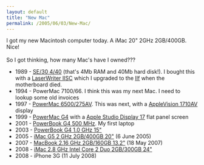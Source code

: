 ```yaml
---
layout: default
title: "New Mac"
permalink: /2005/06/03/New-Mac/
---
```


<p>I got my new Macintosh computer today. A iMac 20&quot; 2GHz 2GB/400GB. Nice!<br />
<br />
So I got thinking, how many Mac's have I owned???</p>
<ul>
    <li>1989 - <a target="_blank" href="http://docs.info.apple.com/article.html?artnum=112170">SE/30 4/40</a> (that's 4Mb RAM and 40Mb hard disk!). I bought this with a <a href="http://docs.info.apple.com/article.html?artnum=112478" target="_blank">LaserWriter IISC</a> which I upgraded to the <a href="http://docs.info.apple.com/article.html?artnum=112485" target="_blank">IIf</a> when the motherboard died.</li>
    <li>1994 - PowerMac 7100/66. I think this was my next Mac. I need to lookup some old invoices</li>
    <li>1997 - <a href="http://docs.info.apple.com/article.html?artnum=112409" target="_blank">PowerMac 6500/275AV</a>. This was next, with a <a href="http://docs.info.apple.com/article.html?artnum=112535" target="_blank">AppleVision 1710AV</a> display</li>
    <li>1999 - <a target="_blank" href="http://docs.info.apple.com/article.html?artnum=43103">PowerMac G4</a> with a <a target="_blank" href="http://docs.info.apple.com/article.html?artnum=58823">Apple Studio Display 17</a> flat panel screen</li>
    <li>2001 - <a href="http://docs.info.apple.com/article.html?artnum=43095" target="_blank">PowerBook G4 500 MHz</a>. My first laptop</li>
    <li>2003 - <a href="http://docs.info.apple.com/article.html?artnum=43095" target="_blank">PowerBook G4 1.0 GHz 15&quot;</a></li>
    <li>2005 - <a href="http://support.apple.com/kb/SP45" target="_blank">iMac G5 2 GHz 2GB/400GB 20&quot;</a> (6 June 2005)</li>
    <li>2007 - <a href="http://support.apple.com/kb/SP18" target="_blank">MacBook 2.16 GHz 2GB/160GB 13.2&quot;</a> (18 May 2007)</li>
    <li>2008 - <a href="http://support.apple.com/kb/SP485" target="_blank">iMac 2.8 GHz Intel Core 2 Duo 2GB/300GB 24&quot;</a></li>
    <li>2008 - iPhone 3G (11 July 2008)</li>
</ul>